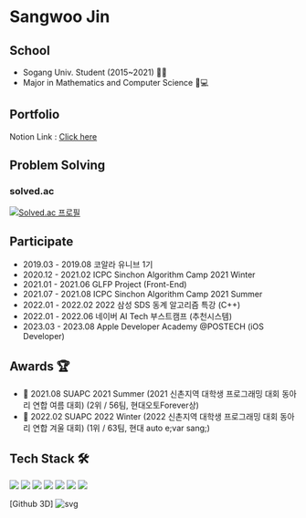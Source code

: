 
# Sangwoo Jin 

## School
- Sogang Univ. Student (2015~2021) 👨‍🎓 
- Major in Mathematics and Computer Science 📝💻   

## Portfolio
Notion Link : [Click here](https://suave-phalange-86d.notion.site/6e962c83eaaa467aae6c6d15af0931c9)


## Problem Solving


### solved.ac

[![Solved.ac
프로필](http://mazassumnida.wtf/api/v2/generate_badge?boj=9114jin)](https://solved.ac/9114jin) &nbsp;&nbsp;

<!-- ## Github -->
<!-- ![Anurag's GitHub stats](https://github-readme-stats.vercel.app/api?username=Jin-s-work&include_all_commits=true)
  -->
## Participate 
- 2019.03 - 2019.08 코알라 유니브 1기   
- 2020.12 - 2021.02 ICPC Sinchon Algorithm Camp 2021 Winter  
- 2021.01 - 2021.06 GLFP Project (Front-End)  
- 2021.07 - 2021.08 ICPC Sinchon Algorithm Camp 2021 Summer  
- 2022.01 - 2022.02 2022 삼성 SDS 동계 알고리즘 특강 (C++) 
- 2022.01 - 2022.06 네이버 AI Tech 부스트캠프 (추천시스템)
- 2023.03 - 2023.08 Apple Developer Academy @POSTECH (iOS Developer)

## Awards 🏆
- 🥈 2021.08  SUAPC 2021 Summer (2021 신촌지역 대학생 프로그래밍 대회 동아리 연합 여름 대회) (2위 / 56팀, 현대오토Forever상)
- 🥇 2022.02  SUAPC 2022 Winter (2022 신촌지역 대학생 프로그래밍 대회 동아리 연합 겨울 대회) (1위 / 63팀, 현대 auto e;var sang;)


    
## Tech Stack 🛠️ 
<img src="https://img.shields.io/badge/Python-3766AB?style=flat-square&logo=Python&logoColor=white"/></a> 
<img src="https://img.shields.io/badge/C-A8B9CC?style=flat-square&logo=C&logoColor=white"/></a>
<img src="https://img.shields.io/badge/C++-00599C?style=flat-square&logo=C%2B%2B&logoColor=white"/></a>
<img src="https://img.shields.io/badge/Swift-F05138?style=flat-square&logo=Swift&logoColor=white"/></a>
<img src="https://img.shields.io/badge/HTML5-E34F26?style=flat-square&logo=HTML5&logoColor=white"/></a> 
<img src="https://img.shields.io/badge/Javascript-ffb13b?style=flat-square&logo=javascript&logoColor=white"/></a>
<img src="https://img.shields.io/badge/CSS3-1572B6?style=flat-square&logo=CSS&logoColor=white"/></a> 

[Github 3D]
![svg](https://raw.githubusercontent.com/yoshi389111/github-profile-3d-contrib/main/docs/demo/profile-gitblock.svg)


